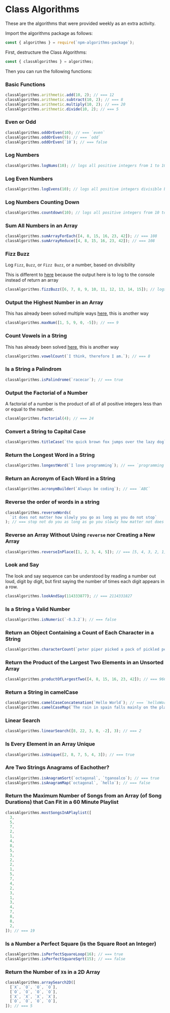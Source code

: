 # Class Algorithms

These are the algorithms that were provided weekly as an extra activity.

Import the algorithms package as follows:

```js
const { algorithms } = require(`npm-algorithms-package`);
```

First, destructure the Class Algorithms:

```js
const { classAlgorithms } = algorithms;
```

Then you can run the following functions:

### Basic Functions

```js
classAlgorithms.arithmetic.add(10, 2); // === 12
classAlgorithms.arithmetic.subtract(10, 2); // === 8
classAlgorithms.arithmetic.multiply(10, 2); // === 20
classAlgorithms.arithmetic.divide(10, 2); // === 5
```

### Even or Odd

```js
classAlgorithms.oddOrEven(10); // === `even`
classAlgorithms.oddOrEven(9); // === `odd`
classAlgorithms.oddOrEven(`10`); // === false
```

### Log Numbers

```js
classAlgorithms.logNums(10); // logs all positive integers from 1 to 10 (function logs, no return)
```

### Log Even Numbers

```js
classAlgorithms.logEvens(10); // logs all positive integers divisible by 2 (with return)
```

### Log Numbers Counting Down

```js
classAlgorithms.countdown(10); // logs all positive integers from 10 to 1 (with return)
```

### Sum All Numbers in an Array

```js
classAlgorithms.sumArrayForEach([4, 8, 15, 16, 23, 42]); // === 108
classAlgorithms.sumArrayReduce([4, 8, 15, 16, 23, 42]); // === 108
```

### Fizz Buzz

Log `Fizz`, `Buzz`, or `Fizz Buzz`, or a number, based on divisibility

This is different to [here](../binarySearch/fizzBuzz.js) because the output here is to log to the console instead of return an array

```js
classAlgorithms.fizzBuzz([6, 7, 8, 9, 10, 11, 12, 13, 14, 15]); // logs Fizz, 7, 8, Fizz, Buzz, 11, Fizz, 13, 14, Fizz Buzz sequentially to the console
```

### Output the Highest Number in an Array

This has already been solved multiple ways [here](../preClassDrills/maxNum.js), this is another way

```js
classAlgorithms.maxNum([1, 5, 9, 0, -5]); // === 9
```

### Count Vowels in a String

This has already been solved [here](../preClassDrills/numVowels.js), this is another way

```js
classAlgorithms.vowelCount(`I think, therefore I am.`); // === 8
```

### Is a String a Palindrom

```js
classAlgorithms.isPalindrome(`racecar`); // === true
```

### Output the Factorial of a Number

A factorial of a number is the product of all of all positive integers less than or equal to the number.

```js
classAlgorithms.factorial(4); // === 24
```

### Convert a String to Capital Case

```js
classAlgorithms.titleCase(`the quick brown fox jumps over the lazy dog`); // === `The Quick Brown Fox Jumps Over The Lazy Dog`
```

### Return the Longest Word in a String

```js
classAlgorithms.longestWord(`I love programming`); // === `programming`
```

### Return an Acronym of Each Word in a String

```js
classAlgorithms.acronymBuilder(`Always be coding`); // === `ABC`
```

### Reverse the order of words in a string

```js
classAlgorithms.reverseWords(
  `it does not matter how slowly you go as long as you do not stop`
); // === stop not do you as long as go you slowly how matter not does it
```

### Reverse an Array Without Using `reverse` nor Creating a New Array

```js
classAlgorithms.reverseInPlace([1, 2, 3, 4, 5]); // === [5, 4, 3, 2, 1]
```

### Look and Say

The look and say sequence can be understood by reading a number out loud, digit by digit, but first saying the number of times each digit appears in a row.

```js
classAlgorithms.lookAndSay(114333877); // === 2114331827
```

### Is a String a Valid Number

```js
classAlgorithms.isNumeric(`-0.3.2`); // === false
```

### Return an Object Containing a Count of Each Character in a String

```js
classAlgorithms.characterCount(`peter piper picked a pack of pickled peppers`); // === { p: 9, e: 7, t: 1, r: 3, ' ': 7, i: 3, c: 3, k: 3, d: 2, a: 2, o: 1, f: 1, l: 1, s: 1 }
```

### Return the Product of the Largest Two Elements in an Unsorted Array

```js
classAlgorithms.productOfLargestTwo([4, 8, 15, 16, 23, 42]); // === 966
```

### Return a String in camelCase

```js
classAlgorithms.camelCaseConcatenation(`Hello World`); // === `helloWorld`
classAlgorithms.camelCaseMap(`The rain in spain falls mainly on the plain`); // === `theRainInSpainFallsMainlyOnThePlain`
```

### Linear Search

```js
classAlgorithms.linearSearch([8, 22, 3, 0, -2], 3); // === 2
```

### Is Every Element in an Array Unique

```js
classAlgorithms.isUnique([2, 8, 7, 5, 4, 3]); // === true
```

### Are Two Strings Anagrams of Eachother?

```js
classAlgorithms.isAnagramSort(`octagonal`, `tganoalco`); // === true
classAlgorithms.isAnagramMap(`octagonal`, `hello`); // === false
```

### Return the Maximum Number of Songs from an Array (of Song Durations) that Can Fit in a 60 Minute Playlist

```js
classAlgorithms.mostSongsInAPlaylist([
  3,
  5,
  7,
  2,
  1,
  4,
  8,
  5,
  3,
  2,
  2,
  1,
  5,
  7,
  4,
  2,
  3,
  1,
  3,
  4,
  7,
  8,
  8,
  2,
]); // === 19
```

### Is a Number a Perfect Square (is the Square Root an Integer)

```js
classAlgorithms.isPerfectSquareLoop(16); // === true
classAlgorithms.isPerfectSquareSqrt(15); // === false
```

### Return the Number of `X`s in a 2D Array

```js
classAlgorithms.arraySearch2D([
  [`X`, `O`, `O`, `O`],
  [`O`, `O`, `O`, `O`],
  [`X`, `X`, `X`, `X`],
  [`O`, `O`, `O`, `O`],
]); // === 5
```
